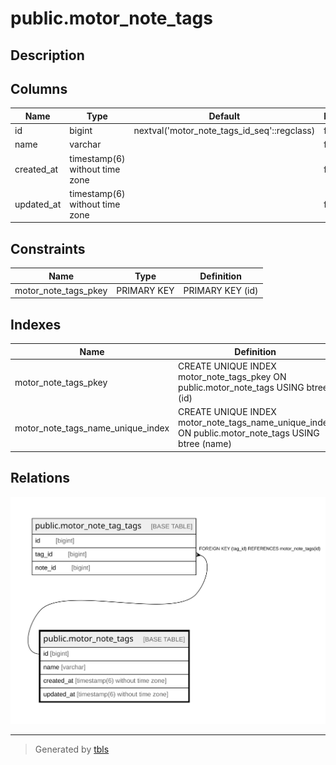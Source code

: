 # public.motor_note_tags

## Description

## Columns

| Name | Type | Default | Nullable | Children | Parents | Comment |
| ---- | ---- | ------- | -------- | -------- | ------- | ------- |
| id | bigint | nextval('motor_note_tags_id_seq'::regclass) | false | [public.motor_note_tag_tags](public.motor_note_tag_tags.md) |  |  |
| name | varchar |  | false |  |  |  |
| created_at | timestamp(6) without time zone |  | false |  |  |  |
| updated_at | timestamp(6) without time zone |  | false |  |  |  |

## Constraints

| Name | Type | Definition |
| ---- | ---- | ---------- |
| motor_note_tags_pkey | PRIMARY KEY | PRIMARY KEY (id) |

## Indexes

| Name | Definition |
| ---- | ---------- |
| motor_note_tags_pkey | CREATE UNIQUE INDEX motor_note_tags_pkey ON public.motor_note_tags USING btree (id) |
| motor_note_tags_name_unique_index | CREATE UNIQUE INDEX motor_note_tags_name_unique_index ON public.motor_note_tags USING btree (name) |

## Relations

![er](public.motor_note_tags.svg)

---

> Generated by [tbls](https://github.com/k1LoW/tbls)
